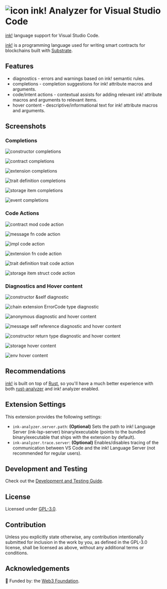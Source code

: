 # ![icon](/images/iconx32.png 'icon') ink! Analyzer for Visual Studio Code

[ink!](https://use.ink/) language support for Visual Studio Code.

[ink!](https://use.ink/) is a programming language used for writing smart contracts for blockchains built with [Substrate](https://substrate.io/).

## Features

- diagnostics - errors and warnings based on ink! semantic rules.
- completions - completion suggestions for ink! attribute macros and arguments.
- code/intent actions - contextual assists for adding relevant ink! attribute macros and arguments to relevant items.
- hover content - descriptive/informational text for ink! attribute macros and arguments.

## Screenshots

### Completions

![constructor completions](/images/screenshots/completion.png 'constructor completions')

![contract completions](/images/screenshots/completion-2.png 'contract completions')

![extension completions](/images/screenshots/completion-3.png 'extension completions')

![trait definition completions](/images/screenshots/completion-4.png 'trait definition completions')

![storage item completions](/images/screenshots/completion-5.png 'storage item completions')

![event completions](/images/screenshots/completion-6.png 'event completions')

### Code Actions

![contract `mod` code action](/images/screenshots/code-action.png 'contract `mod` code action')

![message `fn` code action](/images/screenshots/code-action-2.png 'message `fn` code action')

![`impl` code action](/images/screenshots/code-action-3.png '`impl` code action')

![extension `fn` code action](/images/screenshots/code-action-4.png 'extension `fn` code action')

![trait definition `trait` code action](/images/screenshots/code-action-5.png 'trait definition `trait` code action')

![storage item `struct` code action](/images/screenshots/code-action-6.png 'storage item `struct` code action')

### Diagnostics and Hover content

![constructor `&self` diagnostic](/images/screenshots/diagnostic.png 'constructor `&self` diagnostic')

![chain extension `ErrorCode` type diagnostic](/images/screenshots/diagnostic-2.png 'chain extension `ErrorCode` type diagnostic')

![`anonymous` diagnostic and hover content](/images/screenshots/diagnostic-hover.png '`anonymous` diagnostic and hover content')

![message self reference diagnostic and hover content](/images/screenshots/diagnostic-hover-2.png 'message self reference diagnostic and hover content')

![constructor return type diagnostic and hover content](/images/screenshots/diagnostic-hover-3.png 'constructor return type diagnostic and hover content')

![`storage` hover content](/images/screenshots/hover.png '`storage` hover content')

![`env` hover content](/images/screenshots/hover-2.png '`env` hover content')

## Recommendations

[ink!](https://use.ink/) is built on top of [Rust](https://www.rust-lang.org/), so you'll have a much better experience with both [rust-analyzer](https://marketplace.visualstudio.com/items?itemName=rust-lang.rust-analyzer) and ink! analyzer enabled.

## Extension Settings

This extension provides the following settings:

- `ink-analyzer.server.path`: **(Optional)** Sets the path to ink! Language Server (ink-lsp-server) binary/executable (points to the bundled binary/executable that ships with the extension by default).
- `ink-analyzer.trace.server`: **(Optional)** Enables/disables tracing of the communication between VS Code and the ink! Language Server (not recommended for regular users).

## Development and Testing

Check out the [Development and Testing Guide](/DEVELOPMENT.md).

## License

Licensed under [GPL-3.0](/LICENSE).

## Contribution

Unless you explicitly state otherwise, any contribution intentionally submitted
for inclusion in the work by you, as defined in the GPL-3.0 license, shall be
licensed as above, without any additional terms or conditions.

## Acknowledgements

🌱 Funded by: the [Web3 Foundation](https://web3.foundation/).
